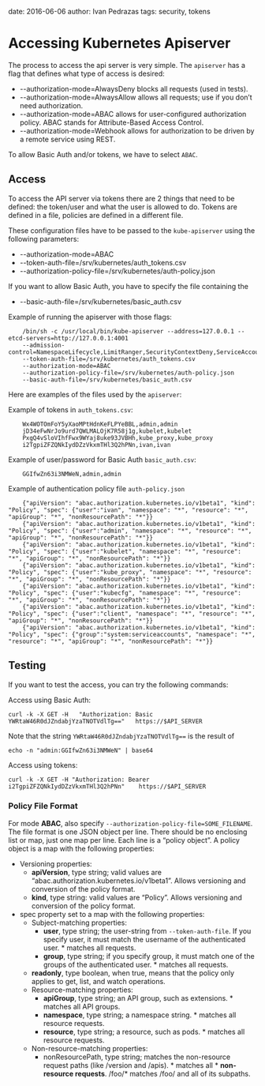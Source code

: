date: 2016-06-06
author: Ivan Pedrazas
tags: security, tokens

Accessing Kubernetes Apiserver
==========================

The process to access the api server is very simple. The `apiserver` has a flag that defines what type of access is desired:

* --authorization-mode=AlwaysDeny blocks all requests (used in tests).
* --authorization-mode=AlwaysAllow allows all requests; use if you don’t need authorization.
* --authorization-mode=ABAC allows for user-configured authorization policy. ABAC stands for Attribute-Based Access Control.
* --authorization-mode=Webhook allows for authorization to be driven by a remote service using REST.

To allow Basic Auth and/or tokens, we have to select `ABAC`.


## Access

To access the API server via tokens there are 2 things that need to be defined: the token/user and what the user is allowed to do. Tokens are defined in a file, policies are defined in a different file.

These configuration files have to be passed to the `kube-apiserver` using the following parameters:

* --authorization-mode=ABAC
* --token-auth-file=/srv/kubernetes/auth_tokens.csv
* --authorization-policy-file=/srv/kubernetes/auth-policy.json

If you want to allow Basic Auth, you have to specify the file containing the

* --basic-auth-file=/srv/kubernetes/basic_auth.csv


Example of running the apiserver with those flags:

        /bin/sh -c /usr/local/bin/kube-apiserver --address=127.0.0.1 --etcd-servers=http://127.0.0.1:4001
        --admission-control=NamespaceLifecycle,LimitRanger,SecurityContextDeny,ServiceAccount,PersistentVolumeLabel,ResourceQuota
        --token-auth-file=/srv/kubernetes/auth_tokens.csv
        --authorization-mode=ABAC
        --authorization-policy-file=/srv/kubernetes/auth-policy.json
        --basic-auth-file=/srv/kubernetes/basic_auth.csv

Here are examples of the files used by the `apiserver`:

Example of tokens in `auth_tokens.csv`:

        Wx4WOTOmFoY5yXaoMPtHdnKeFLPYeBBL,admin,admin
        jD34eFwNrJo9urd7QWLMALOjK7R58j1g,kubelet,kubelet
        PxgQ4vSloVIhfFwx9WYaj8uke93JVBHh,kube_proxy,kube_proxy
        i2TgpiZFZQNkIydDZzVkxmTHl3Q2hPNn,ivan,ivan

Example of user/password for Basic Auth `basic_auth.csv`:

        GGIfwZn63i3NMWeN,admin,admin

Example of authentication policy file  `auth-policy.json`

        {"apiVersion": "abac.authorization.kubernetes.io/v1beta1", "kind": "Policy", "spec": {"user":"ivan", "namespace": "*", "resource": "*", "apiGroup": "*", "nonResourcePath": "*"}}
        {"apiVersion": "abac.authorization.kubernetes.io/v1beta1", "kind": "Policy", "spec": {"user":"admin", "namespace": "*", "resource": "*", "apiGroup": "*", "nonResourcePath": "*"}}
        {"apiVersion": "abac.authorization.kubernetes.io/v1beta1", "kind": "Policy", "spec": {"user":"kubelet", "namespace": "*", "resource": "*", "apiGroup": "*", "nonResourcePath": "*"}}
        {"apiVersion": "abac.authorization.kubernetes.io/v1beta1", "kind": "Policy", "spec": {"user":"kube_proxy", "namespace": "*", "resource": "*", "apiGroup": "*", "nonResourcePath": "*"}}
        {"apiVersion": "abac.authorization.kubernetes.io/v1beta1", "kind": "Policy", "spec": {"user":"kubecfg", "namespace": "*", "resource": "*", "apiGroup": "*", "nonResourcePath": "*"}}
        {"apiVersion": "abac.authorization.kubernetes.io/v1beta1", "kind": "Policy", "spec": {"user":"client", "namespace": "*", "resource": "*", "apiGroup": "*", "nonResourcePath": "*"}}
        {"apiVersion": "abac.authorization.kubernetes.io/v1beta1", "kind": "Policy", "spec": {"group":"system:serviceaccounts", "namespace": "*", "resource": "*", "apiGroup": "*", "nonResourcePath": "*"}}


## Testing

If you want to test the access, you can try the following commands:

Access using Basic Auth:

    curl -k -X GET -H   "Authorization: Basic YWRtaW46R0dJZndabjYzaTNOTVdlTg=="   https://$API_SERVER

Note that the string `YWRtaW46R0dJZndabjYzaTNOTVdlTg==` is the result of

    echo -n "admin:GGIfwZn63i3NMWeN" | base64

Access using tokens:

    curl -k -X GET -H "Authorization: Bearer i2TgpiZFZQNkIydDZzVkxmTHl3Q2hPNn"    https://$API_SERVER


### Policy File Format

For mode  __ABAC__, also specify `--authorization-policy-file=SOME_FILENAME`.
The file format is one JSON object per line. There should be no enclosing list or map, just one map per line.
Each line is a “policy object”. A policy object is a map with the following properties:
* Versioning properties:
    * __apiVersion__, type string; valid values are “abac.authorization.kubernetes.io/v1beta1”. Allows versioning and conversion of the policy format.
    * __kind__, type string: valid values are “Policy”. Allows versioning and conversion of the policy format.
* spec property set to a map with the following properties:
    * Subject-matching properties:
        * __user__, type string; the user-string from `--token-auth-file`. If you specify user, it must match the username of the authenticated user. * matches all requests.
        * __group__, type string; if you specify group, it must match one of the groups of the authenticated user. * matches all requests.
    * __readonly__, type boolean, when true, means that the policy only applies to get, list, and watch operations.
    * Resource-matching properties:
        * __apiGroup__, type string; an API group, such as extensions. * matches all API groups.
        * __namespace__, type string; a namespace string. * matches all resource requests.
        * __resource__, type string; a resource, such as pods. * matches all resource requests.
    * Non-resource-matching properties:
        * nonResourcePath, type string; matches the non-resource request paths (like /version and /apis). * matches all                * __non-resource requests__. /foo/* matches /foo/ and all of its subpaths.

